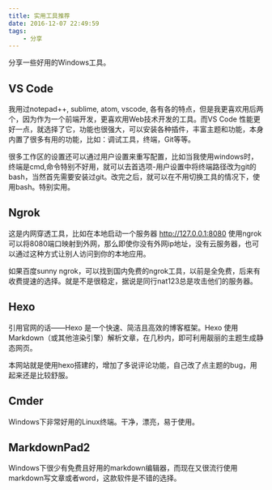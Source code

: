 ```yaml
---
title: 实用工具推荐
date: 2016-12-07 22:49:59
tags:
	- 分享
---
```


分享一些好用的Windows工具。
<!--more-->
## VS Code

我用过notepad++, sublime, atom, vscode, 各有各的特点，但是我更喜欢用后两个，因为作为一个前端开发，更喜欢用Web技术开发的工具。而VS Code 性能更好一点，就选择了它，功能也很强大，可以安装各种插件，丰富主题和功能，本身内置了很多有用的功能，比如：调试工具，终端，Git等等。

很多工作区的设置还可以通过用户设置来重写配置，比如当我使用windows时，终端是cmd,命令特别不好用，就可以去首选项-用户设置中将终端路径改为git的bash，当然首先需要安装过git。改完之后，就可以在不用切换工具的情况下，使用bash。特别实用。
## Ngrok

这是内网穿透工具，比如在本地启动一个服务器 http://127.0.0.1:8080 使用ngrok可以将8080端口映射到外网，那么即使你没有外网ip地址，没有云服务器，也可以通过这种方式让别人访问到你的本地应用。

如果百度sunny ngrok，可以找到国内免费的ngrok工具，以前是全免费，后来有收费提速的选择。就是不是很稳定，据说是同行nat123总是攻击他们的服务器。

## Hexo

引用官网的话——Hexo 是一个快速、简洁且高效的博客框架。Hexo 使用 Markdown（或其他渲染引擎）解析文章，在几秒内，即可利用靓丽的主题生成静态网页。

本网站就是使用hexo搭建的，增加了多说评论功能，自己改了点主题的bug，用起来还是比较舒服。

## Cmder

Windows下非常好用的Linux终端。干净，漂亮，易于使用。

## MarkdownPad2

Windows下很少有免费且好用的markdown编辑器，而现在又很流行使用markdown写文章或者word，这款软件是不错的选择。